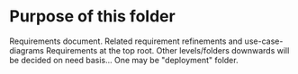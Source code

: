 # Purpose of this folder
Requirements document. Related requirement refinements and use-case-diagrams
Requirements at the top root. Other levels/folders downwards will be decided on need basis...
One may be "deployment" folder. 


